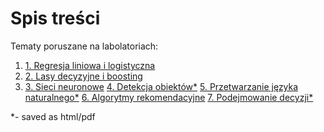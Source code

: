 # Spis treści

Tematy poruszane na labolatoriach:
1. [1. Regresja liniowa i logistyczna](lab1/Readme.md)
2. [2. Lasy decyzyjne i boosting](lab2/Readme.md)
3. [3. Sieci neuronowe](lab3/Readme.md)
[4. Detekcja obiektów*](lab4/Readme.md)
[5. Przetwarzanie języka naturalnego*](lab5/Readme.md)
[6. Algorytmy rekomendacyjne](lab6/Readme.md)
[7. Podejmowanie decyzji*](lab7/Readme.md)

*- saved as html/pdf
